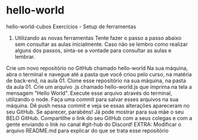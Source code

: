 # hello-world
hello-world-cubos
Exercícios - Setup de ferramentas
1. Utilizando as novas ferramentas
Tente fazer o passo a passo abaixo sem consultar as aulas inicialmente. Caso não se lembro como realizar alguns dos passos, sinta-se a vontade para consultar as aulas e lembrar.

Crie um novo repositório no GitHub chamado hello-world
Na sua máquina, abra o terminal e navegue até a pasta que você criou pelo curso, na matéria de back-end, na aula 01.
Clone esse repositório na sua máquina, na pasta da aula 01.
Crie um arquivo .js chamado hello-world.js que imprima na tela a mensagem "Hello World".
Execute esse arquivo através do terminal, utilizando o node.
Faça uma commit para salvar esses arquivos na sua máquina.
Dê push nessa commit e veja se essas alterações apareceram no seu GitHub.
Se aparecer, parabéns! Já pode mostrar para sua mãe o seu BELO GitHub.
Compartilhe o link do seu GitHub com a seus colegas e com a gente enviando o link no canal #git-hub do Discord!
EXTRA: Modificar o arquivo README.md para explicar do que se trata esse repositório

